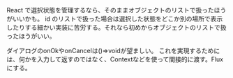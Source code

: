 React で選択状態を管理するなら、そのままオブジェクトのリストで扱ったほうがいいかも。
id のリストで扱った場合は選択した状態をどこか別の場所で表示したりする細かい実装に苦労する。それなら初めからオブジェクトのリストで扱ったほうがいい。

ダイアログのonOkやonCancelは()=>voidが望ましい。
これを実現するためには、何かを入力して返すのではなく、Contextなどを使って間接的に渡す。Fluxにする。
